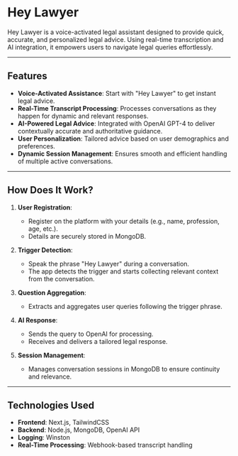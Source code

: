 # Hey Lawyer

Hey Lawyer is a voice-activated legal assistant designed to provide quick, accurate, and personalized legal advice. Using real-time transcription and AI integration, it empowers users to navigate legal queries effortlessly.

---

## Features

- **Voice-Activated Assistance**: Start with "Hey Lawyer" to get instant legal advice.
- **Real-Time Transcript Processing**: Processes conversations as they happen for dynamic and relevant responses.
- **AI-Powered Legal Advice**: Integrated with OpenAI GPT-4 to deliver contextually accurate and authoritative guidance.
- **User Personalization**: Tailored advice based on user demographics and preferences.
- **Dynamic Session Management**: Ensures smooth and efficient handling of multiple active conversations.

---

## How Does It Work?

1. **User Registration**: 
   - Register on the platform with your details (e.g., name, profession, age, etc.).
   - Details are securely stored in MongoDB.

2. **Trigger Detection**: 
   - Speak the phrase "Hey Lawyer" during a conversation.
   - The app detects the trigger and starts collecting relevant context from the conversation.

3. **Question Aggregation**:
   - Extracts and aggregates user queries following the trigger phrase.

4. **AI Response**:
   - Sends the query to OpenAI for processing.
   - Receives and delivers a tailored legal response.

5. **Session Management**:
   - Manages conversation sessions in MongoDB to ensure continuity and relevance.

---

## Technologies Used

- **Frontend**: Next.js, TailwindCSS
- **Backend**: Node.js, MongoDB, OpenAI API
- **Logging**: Winston
- **Real-Time Processing**: Webhook-based transcript handling
